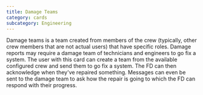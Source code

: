 ```yaml
---
title: Damage Teams
category: cards
subcategory: Engineering
---
```

Damage teams is a team created from members of the crew (typically, other crew members that are not actual users) that have specific roles. Damage reports may require a damage team of technicians and engineers to go fix a system. The user with this card can create a team from the available configured crew and send them to go fix a system. The FD can then acknowledge when they've repaired something. Messages can even be sent to the damage team to ask how the repair is going to which the FD can respond with their progress.
